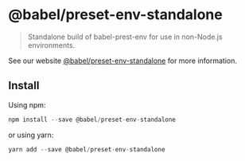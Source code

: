 # @babel/preset-env-standalone

> Standalone build of babel-prest-env for use in non-Node.js environments.

See our website [@babel/preset-env-standalone](https://new.babeljs.io/docs/en/next/babel-preset-env-standalone.html) for more information.

## Install

Using npm:

```js
npm install --save @babel/preset-env-standalone
```

or using yarn:

```js
yarn add --save @babel/preset-env-standalone
```

